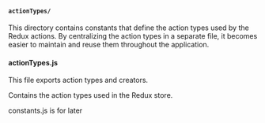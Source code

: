#### `actionTypes/`

This directory contains constants that define the action types used by the Redux actions. By centralizing the action types in a separate file, it becomes easier to maintain and reuse them throughout the application.

#### actionTypes.js

This file exports action types and creators.

Contains the action types used in the Redux store.

constants.js is for later